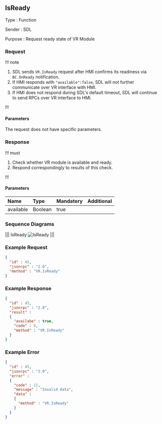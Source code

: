## IsReady

Type
: Function

Sender
: SDL

Purpose
: Request ready state of VR Module

### Request

!!! note

1. SDL sends `VR.IsReady` request after HMI confirms its readiness via `BC.OnReady` notification.
2. If HMI responds with `"available":false`, SDL will not further communicate over VR interface with HMI.
3. If HMI does not respond during SDL's default timeout, SDL will continue to send RPCs over VR interface to HMI.

!!!

#### Parameters

The request does not have specific parameters.

### Response

!!! must

1. Check whether VR module is available and ready.
2. Respond correspondingly to results of this check.

!!!

#### Parameters

|Name|Type|Mandatory|Additional|
|:---|:---|:--------|:---------|
|available|Boolean|true||

### Sequence Diagrams
|||
IsReady
![IsReady](./assets/IsReady.png)
|||

### Example Request

```json
{
  "id" : 45,
  "jsonrpc" : "2.0",
  "method" : "VR.IsReady"
}
```

### Example Response

```json
{
  "id" : 45,
  "jsonrpc" : "2.0",
  "result" :
  {
    "availabe" : true,
    "code" : 0,
    "method" : "VR.IsReady"
  }
}
```

### Example Error

```json
{
  "id" : 45,
  "jsonrpc" : "2.0",
  "error" :
  {
    "code" : 11,
    "message" : "Invalid data",
    "data" :
    {
      "method" : "VR.IsReady"
    }
  }
}
```
